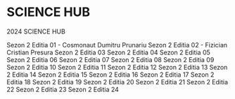 # SCIENCE HUB
2024 SCIENCE HUB

Sezon 2 Editia 01 - Cosmonaut Dumitru Prunariu
Sezon 2 Editia 02 - Fizician Cristian Presura
Sezon 2 Editia 03
Sezon 2 Editia 04
Sezon 2 Editia 05
Sezon 2 Editia 06
Sezon 2 Editia 07
Sezon 2 Editia 08
Sezon 2 Editia 09
Sezon 2 Editia 10
Sezon 2 Editia 11
Sezon 2 Editia 12
Sezon 2 Editia 13
Sezon 2 Editia 14
Sezon 2 Editia 15
Sezon 2 Editia 16
Sezon 2 Editia 17
Sezon 2 Editia 18
Sezon 2 Editia 19
Sezon 2 Editia 20
Sezon 2 Editia 21
Sezon 2 Editia 22
Sezon 2 Editia 23
Sezon 2 Editia 24


